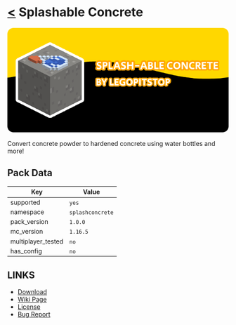 # [<](../README.md) Splashable Concrete

![alt](banner.png)

Convert concrete powder to hardened concrete using water bottles and more!

## Pack Data

| Key                | Value            |
| ------------------ | ---------------- |
| supported          | `yes`            |
| namespace          | `splashconcrete` |
| pack_version       | `1.0.0`          |
| mc_version         | `1.16.5`         |
| multiplayer_tested | `no`             |
| has_config         | `no`             |

## LINKS

- [Download](https://www.curseforge.com/minecraft/customization/splash-able-concrete-datapack)
- [Wiki Page](https://github.com/legopitstop/Datapacks/wiki)
- [License](https://legopitstop.weebly.com/legopitstops-common-license-v2.html)
- [Bug Report](https://github.com/legopitstop/Datapacks/issues)
